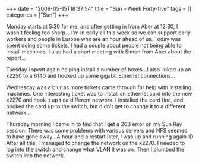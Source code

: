 +++
date = "2009-05-15T18:37:54"
title = "Sun – Week Forty-five"
tags = []
categories = ["Sun"]
+++

Monday starts at 5:30 for me, and after getting in from Aber at 12:30, I wasn't feeling too sharp...
I'm in early all this week so we can support early workers and people in Europe who are an hour ahead of us.
Today was spent doing some tickets, I had a couple about people not being able to install machines. I also had a short meeting with Simon from Aber about the report...

Tuesday I spent again helping install a number of boxes...I also linked up an x2250 to a 6140 and hooked up some gigabit Ethernet connections...

Wednesday was a blur as more tickets came through for help with installing machines. One interesting ticket was to install an Ethernet card into the new x2270 and hook it up t oa different network. I installed the card fine, and hooked the card up to the switch, but didn't get to change it to a different network...

Thursday morning I came in to find that I get a 26B error on my Sun Ray session. There was some problems with various servers and NFS seemed to have gone away...A hour and a restart later, I was up and running again :D After all this, I managed to change the network on the x2270. I needed to log into the switch and change what VLAN it was on. Then I plumbed the switch into the network.
